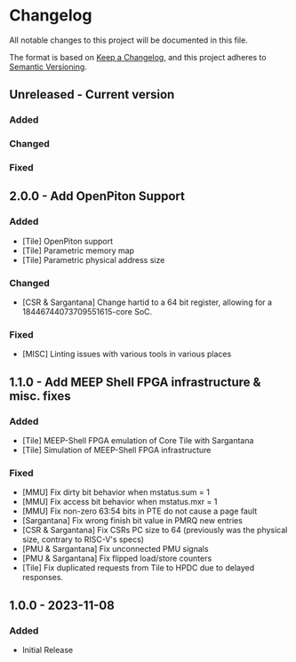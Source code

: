 # Changelog

All notable changes to this project will be documented in this file.

The format is based on [Keep a Changelog](https://keepachangelog.com/en/1.0.0/),
and this project adheres to [Semantic Versioning](https://semver.org/spec/v2.0.0.html).

## Unreleased - Current version

### Added

### Changed

### Fixed

## 2.0.0 - Add OpenPiton Support

### Added

- [Tile] OpenPiton support
- [Tile] Parametric memory map
- [Tile] Parametric physical address size

### Changed

- [CSR & Sargantana] Change hartid to a 64 bit register, allowing for a 18446744073709551615-core SoC.

### Fixed

- [MISC] Linting issues with various tools in various places

## 1.1.0 - Add MEEP Shell FPGA infrastructure & misc. fixes

### Added

- [Tile] MEEP-Shell FPGA emulation of Core Tile with Sargantana
- [Tile] Simulation of MEEP-Shell FPGA infrastructure

### Fixed

- [MMU] Fix dirty bit behavior when mstatus.sum = 1
- [MMU] Fix access bit behavior when mstatus.mxr = 1
- [MMU] Fix non-zero 63:54 bits in PTE do not cause a page fault
- [Sargantana] Fix wrong finish bit value in PMRQ new entries
- [CSR & Sargantana] Fix CSRs PC size to 64 (previously was the physical size, contrary to RISC-V's specs)
- [PMU & Sargantana] Fix unconnected PMU signals
- [PMU & Sargantana] Fix flipped load/store counters
- [Tile] Fix duplicated requests from Tile to HPDC due to delayed responses.

## 1.0.0 - 2023-11-08

### Added

- Initial Release